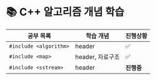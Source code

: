 # 📚 C++ 알고리즘 개념 학습
| 공부 목록            | 학습 개념                       | 진행상황    
| ------------------- | ----------------------- | ----------- |
| `#include <algorithm>` | header                | ✅ |
| `#include <map>` | header, 자료구조               | ✅ |
| `#include <sstream>` | header             | **진행중** |
<!-- ✅, **진행중**, 🔺, 진행 예정 4개로 진행현황 표시 -->